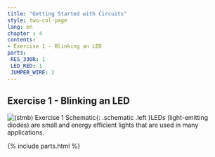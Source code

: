 ```yaml
---
title: "Getting Started with Circuits"
style: two-col-page
lang: en
chapter : 4 
contents:
- Exercise 1 - Blinking an LED
parts:
 RES_330R: 1
 LED_RED: 1
 JUMPER_WIRE: 2
---
```


## Exercise 1 - Blinking an LED

![(stmb) Exercise 1 Schematic](img/exercise_1_schematic.svg){: .schematic .left }LEDs (light-emitting diodes) are small and energy efficient lights that are used in many applications. 

{% include parts.html  %}


